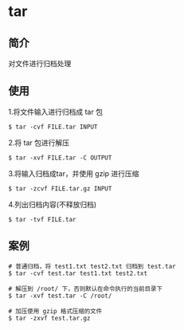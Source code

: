# tar
## 简介
对文件进行归档处理

## 使用
1.将文件输入进行归档成 tar 包

```
$ tar -cvf FILE.tar INPUT
```

2.将 tar 包进行解压

```
$ tar -xvf FILE.tar -C OUTPUT
```

3.将输入归档成tar，并使用 gzip 进行压缩

```
$ tar -zcvf FILE.tar.gz INPUT
```

4.列出归档内容\(不释放归档\)

```
$ tar -tvf FILE.tar
```

## 案例
```
# 普通归档，将 test1.txt test2.txt 归档到 test.tar
$ tar -cvf test.tar test1.txt test2.txt

# 解压到 /root/ 下，否则默认在命令执行的当前目录下
$ tar -xvf test.tar -C /root/

# 加压使用 gzip 格式压缩的文件
$ tar -zxvf test.tar.gz
```